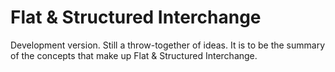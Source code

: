 # Flat & Structured Interchange

Development version. Still a throw-together of ideas. It is to be the summary of the concepts that make up Flat & Structured Interchange.
